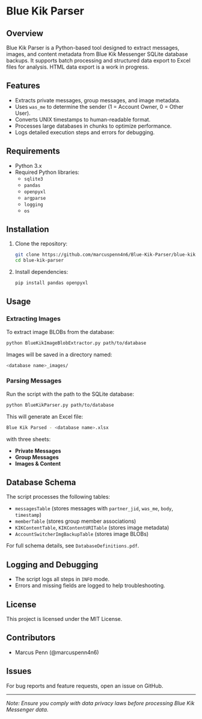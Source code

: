 # Blue Kik Parser

## Overview
Blue Kik Parser is a Python-based tool designed to extract messages, images, and content metadata from Blue Kik Messenger SQLite database backups. It supports batch processing and structured data export to Excel files for analysis. HTML data export is a work in progress.

## Features
- Extracts private messages, group messages, and image metadata.
- Uses `was_me` to determine the sender (1 = Account Owner, 0 = Other User).
- Converts UNIX timestamps to human-readable format.
- Processes large databases in chunks to optimize performance.
- Logs detailed execution steps and errors for debugging.

## Requirements
- Python 3.x
- Required Python libraries:
  - `sqlite3`
  - `pandas`
  - `openpyxl`
  - `argparse`
  - `logging`
  - `os`

## Installation
1. Clone the repository:
   ```sh
   git clone https://github.com/marcuspenn4n6/Blue-Kik-Parser/blue-kik-parser.git
   cd blue-kik-parser
   ```
2. Install dependencies:
   ```sh
   pip install pandas openpyxl
   ```

## Usage
### Extracting Images
To extract image BLOBs from the database:
```sh
python BlueKikImageBlobExtractor.py path/to/database
```
Images will be saved in a directory named:
```sh
<database name>_images/
```

### Parsing Messages
Run the script with the path to the SQLite database:
```sh
python BlueKikParser.py path/to/database
```
This will generate an Excel file:
```sh
Blue Kik Parsed - <database name>.xlsx
```
with three sheets:
- **Private Messages**
- **Group Messages**
- **Images & Content**

## Database Schema
The script processes the following tables:
- `messagesTable` (stores messages with `partner_jid`, `was_me`, `body`, `timestamp`)
- `memberTable` (stores group member associations)
- `KIKContentTable`, `KIKContentURITable` (stores image metadata)
- `AccountSwitcherImgBackupTable` (stores image BLOBs)

For full schema details, see `DatabaseDefinitions.pdf`.

## Logging and Debugging
- The script logs all steps in `INFO` mode.
- Errors and missing fields are logged to help troubleshooting.

## License
This project is licensed under the MIT License.

## Contributors
- Marcus Penn (@marcuspenn4n6)

## Issues
For bug reports and feature requests, open an issue on GitHub.

---

*Note: Ensure you comply with data privacy laws before processing Blue Kik Messenger data.*
